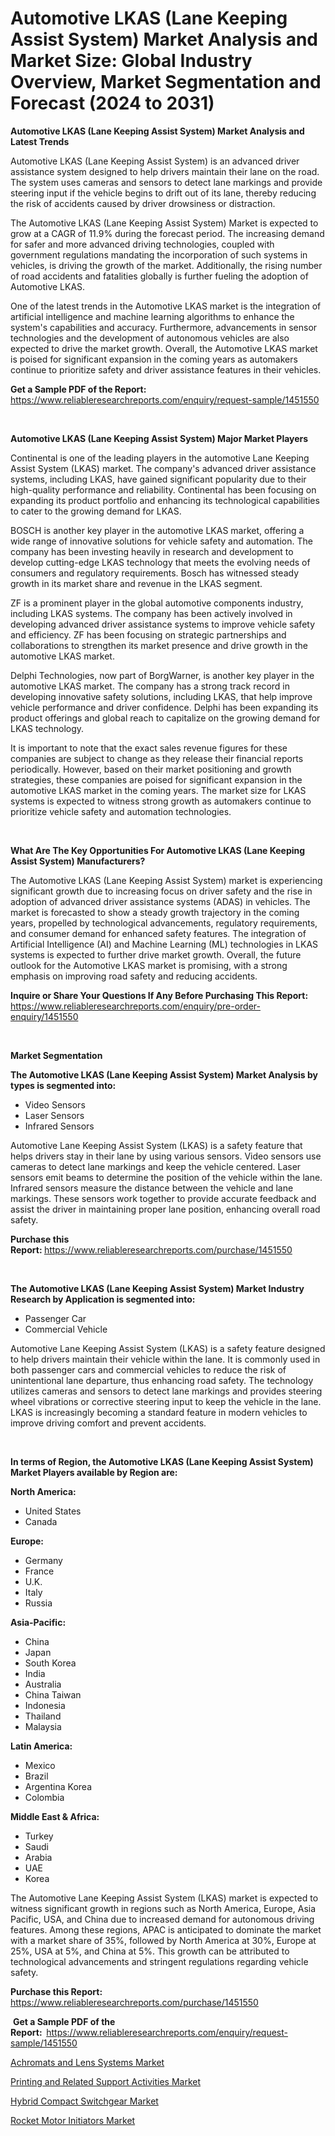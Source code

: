 <p><h1>Automotive LKAS (Lane Keeping Assist System) Market Analysis and Market Size: Global Industry Overview, Market Segmentation and Forecast (2024 to 2031)</h1></p><p><strong>Automotive LKAS (Lane Keeping Assist System) Market Analysis and Latest Trends</strong></p>
<p><p>Automotive LKAS (Lane Keeping Assist System) is an advanced driver assistance system designed to help drivers maintain their lane on the road. The system uses cameras and sensors to detect lane markings and provide steering input if the vehicle begins to drift out of its lane, thereby reducing the risk of accidents caused by driver drowsiness or distraction.</p><p>The Automotive LKAS (Lane Keeping Assist System) Market is expected to grow at a CAGR of 11.9% during the forecast period. The increasing demand for safer and more advanced driving technologies, coupled with government regulations mandating the incorporation of such systems in vehicles, is driving the growth of the market. Additionally, the rising number of road accidents and fatalities globally is further fueling the adoption of Automotive LKAS.</p><p>One of the latest trends in the Automotive LKAS market is the integration of artificial intelligence and machine learning algorithms to enhance the system's capabilities and accuracy. Furthermore, advancements in sensor technologies and the development of autonomous vehicles are also expected to drive the market growth. Overall, the Automotive LKAS market is poised for significant expansion in the coming years as automakers continue to prioritize safety and driver assistance features in their vehicles.</p></p>
<p><strong>Get a Sample PDF of the Report:&nbsp;</strong> <a href="https://www.reliableresearchreports.com/enquiry/request-sample/1451550">https://www.reliableresearchreports.com/enquiry/request-sample/1451550</a></p>
<p>&nbsp;</p>
<p><strong>Automotive LKAS (Lane Keeping Assist System) Major Market Players</strong></p>
<p><p>Continental is one of the leading players in the automotive Lane Keeping Assist System (LKAS) market. The company's advanced driver assistance systems, including LKAS, have gained significant popularity due to their high-quality performance and reliability. Continental has been focusing on expanding its product portfolio and enhancing its technological capabilities to cater to the growing demand for LKAS.</p><p>BOSCH is another key player in the automotive LKAS market, offering a wide range of innovative solutions for vehicle safety and automation. The company has been investing heavily in research and development to develop cutting-edge LKAS technology that meets the evolving needs of consumers and regulatory requirements. Bosch has witnessed steady growth in its market share and revenue in the LKAS segment.</p><p>ZF is a prominent player in the global automotive components industry, including LKAS systems. The company has been actively involved in developing advanced driver assistance systems to improve vehicle safety and efficiency. ZF has been focusing on strategic partnerships and collaborations to strengthen its market presence and drive growth in the automotive LKAS market.</p><p>Delphi Technologies, now part of BorgWarner, is another key player in the automotive LKAS market. The company has a strong track record in developing innovative safety solutions, including LKAS, that help improve vehicle performance and driver confidence. Delphi has been expanding its product offerings and global reach to capitalize on the growing demand for LKAS technology.</p><p>It is important to note that the exact sales revenue figures for these companies are subject to change as they release their financial reports periodically. However, based on their market positioning and growth strategies, these companies are poised for significant expansion in the automotive LKAS market in the coming years. The market size for LKAS systems is expected to witness strong growth as automakers continue to prioritize vehicle safety and automation technologies.</p></p>
<p>&nbsp;</p>
<p><strong>What Are The Key Opportunities For Automotive LKAS (Lane Keeping Assist System) Manufacturers?</strong></p>
<p><p>The Automotive LKAS (Lane Keeping Assist System) market is experiencing significant growth due to increasing focus on driver safety and the rise in adoption of advanced driver assistance systems (ADAS) in vehicles. The market is forecasted to show a steady growth trajectory in the coming years, propelled by technological advancements, regulatory requirements, and consumer demand for enhanced safety features. The integration of Artificial Intelligence (AI) and Machine Learning (ML) technologies in LKAS systems is expected to further drive market growth. Overall, the future outlook for the Automotive LKAS market is promising, with a strong emphasis on improving road safety and reducing accidents.</p></p>
<p><strong>Inquire or Share Your Questions If Any Before Purchasing This Report:</strong> <a href="https://www.reliableresearchreports.com/enquiry/pre-order-enquiry/1451550">https://www.reliableresearchreports.com/enquiry/pre-order-enquiry/1451550</a></p>
<p>&nbsp;</p>
<p><strong>Market Segmentation</strong></p>
<p><strong>The Automotive LKAS (Lane Keeping Assist System) Market Analysis by types is segmented into:</strong></p>
<p><ul><li>Video Sensors</li><li>Laser Sensors</li><li>Infrared Sensors</li></ul></p>
<p><p>Automotive Lane Keeping Assist System (LKAS) is a safety feature that helps drivers stay in their lane by using various sensors. Video sensors use cameras to detect lane markings and keep the vehicle centered. Laser sensors emit beams to determine the position of the vehicle within the lane. Infrared sensors measure the distance between the vehicle and lane markings. These sensors work together to provide accurate feedback and assist the driver in maintaining proper lane position, enhancing overall road safety.</p></p>
<p><strong>Purchase this Report:&nbsp;</strong><a href="https://www.reliableresearchreports.com/purchase/1451550">https://www.reliableresearchreports.com/purchase/1451550</a></p>
<p>&nbsp;</p>
<p><strong>The Automotive LKAS (Lane Keeping Assist System) Market Industry Research by Application is segmented into:</strong></p>
<p><ul><li>Passenger Car</li><li>Commercial Vehicle</li></ul></p>
<p><p>Automotive Lane Keeping Assist System (LKAS) is a safety feature designed to help drivers maintain their vehicle within the lane. It is commonly used in both passenger cars and commercial vehicles to reduce the risk of unintentional lane departure, thus enhancing road safety. The technology utilizes cameras and sensors to detect lane markings and provides steering wheel vibrations or corrective steering input to keep the vehicle in the lane. LKAS is increasingly becoming a standard feature in modern vehicles to improve driving comfort and prevent accidents.</p></p>
<p>&nbsp;</p>
<p><strong>In terms of Region, the Automotive LKAS (Lane Keeping Assist System) Market Players available by Region are:</strong></p>
<p>
    <p> <strong> North America: </strong>
        <ul>
            <li>United States</li>
            <li>Canada</li>
        </ul>
        </p> 
    <p> <strong> Europe: </strong>
        <ul>
            <li>Germany</li>
            <li>France</li>
            <li>U.K.</li>
            <li>Italy</li>
            <li>Russia</li>
        </ul>
        </p> 
    <p> <strong> Asia-Pacific: </strong>
        <ul>
            <li>China</li>
            <li>Japan</li>
            <li>South Korea</li>
            <li>India</li>
            <li>Australia</li>
            <li>China Taiwan</li>
            <li>Indonesia</li>
            <li>Thailand</li>
            <li>Malaysia</li>
        </ul>
        </p> 
    <p> <strong> Latin America: </strong>
        <ul>
            <li>Mexico</li>
            <li>Brazil</li>
            <li>Argentina Korea</li>
            <li>Colombia</li>
        </ul>
        </p> 
    <p> <strong> Middle East & Africa: </strong>
        <ul>
            <li>Turkey</li>
            <li>Saudi</li>
            <li>Arabia</li>
            <li>UAE</li>
            <li>Korea</li>
        </ul>
    </p>
    </p>
<p><p>The Automotive Lane Keeping Assist System (LKAS) market is expected to witness significant growth in regions such as North America, Europe, Asia Pacific, USA, and China due to increased demand for autonomous driving features. Among these regions, APAC is anticipated to dominate the market with a market share of 35%, followed by North America at 30%, Europe at 25%, USA at 5%, and China at 5%. This growth can be attributed to technological advancements and stringent regulations regarding vehicle safety.</p></p>
<p><strong>Purchase this Report: </strong><a href="https://www.reliableresearchreports.com/purchase/1451550">https://www.reliableresearchreports.com/purchase/1451550</a></p>
<p>&nbsp;<strong>Get a Sample PDF of the Report:&nbsp;&nbsp;</strong><a href="https://www.reliableresearchreports.com/enquiry/request-sample/1451550">https://www.reliableresearchreports.com/enquiry/request-sample/1451550</a></p>
<p><strong></strong></p>
<p><p><a href="https://view.publitas.com/reportprime-1/achromats-and-lens-systems-market-analysis-examines-its-scope-on-growth-opportunities-and-forecasted-trends-spanning-from-2023-to-2030/">Achromats and Lens Systems Market</a></p><p><a href="https://zircon-bluebell-299.notion.site/Printing-and-Related-Support-Activities-Market-Size-Global-Industry-Overview-Market-Segmentation-a-f528fa4203af4c30817658d0239b3b19">Printing and Related Support Activities Market</a></p><p><a href="https://view.publitas.com/reportprime-1/hybrid-compact-switchgear-market-size-furnishes-valuable-information-encompassing-market-share-market-trends-and-projections-spanning-from-2023-to-2030/">Hybrid Compact Switchgear Market</a></p><p><a href="https://view.publitas.com/reportprime-1/rocket-motor-initiators-market-insights-market-players-and-forecast-till-2030/">Rocket Motor Initiators Market</a></p></p>
